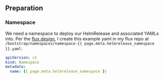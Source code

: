 ## Preparation

### Namespace

We need a namespace to deploy our HelmRelease and associated YAMLs into. Per the [flux design](/kubernetes/deployment/flux/), I create this example yaml in my flux repo at `/bootstrap/namespaces/namespace-{{ page.meta.helmrelease_namespace }}.yaml`:

```yaml title="/bootstrap/namespaces/namespace-{{ page.meta.helmrelease_namespace }}.yaml"
apiVersion: v1
kind: Namespace
metadata:
  name: {{ page.meta.helmrelease_namespace }}
```
